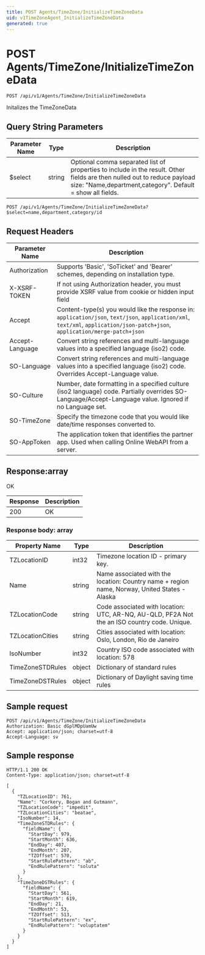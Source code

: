 ```yaml
---
title: POST Agents/TimeZone/InitializeTimeZoneData
uid: v1TimeZoneAgent_InitializeTimeZoneData
generated: true
---
```


# POST Agents/TimeZone/InitializeTimeZoneData

```http
POST /api/v1/Agents/TimeZone/InitializeTimeZoneData
```

Initalizes the TimeZoneData







## Query String Parameters

| Parameter Name | Type |  Description |
|----------------|------|--------------|
| $select | string |  Optional comma separated list of properties to include in the result. Other fields are then nulled out to reduce payload size: "Name,department,category". Default = show all fields. |

```http
POST /api/v1/Agents/TimeZone/InitializeTimeZoneData?$select=name,department,category/id
```


## Request Headers

| Parameter Name | Description |
|----------------|-------------|
| Authorization  | Supports 'Basic', 'SoTicket' and 'Bearer' schemes, depending on installation type. |
| X-XSRF-TOKEN   | If not using Authorization header, you must provide XSRF value from cookie or hidden input field |
| Accept         | Content-type(s) you would like the response in: `application/json`, `text/json`, `application/xml`, `text/xml`, `application/json-patch+json`, `application/merge-patch+json` |
| Accept-Language | Convert string references and multi-language values into a specified language (iso2) code. |
| SO-Language | Convert string references and multi-language values into a specified language (iso2) code. Overrides Accept-Language value. |
| SO-Culture | Number, date formatting in a specified culture (iso2 language) code. Partially overrides SO-Language/Accept-Language value. Ignored if no Language set. |
| SO-TimeZone | Specify the timezone code that you would like date/time responses converted to. |
| SO-AppToken | The application token that identifies the partner app. Used when calling Online WebAPI from a server. |


## Response:array

OK

| Response | Description |
|----------------|-------------|
| 200 | OK |

### Response body: array

| Property Name | Type |  Description |
|----------------|------|--------------|
| TZLocationID | int32 | Timezone location ID - primary key. |
| Name | string | Name associated with the location: Country name + region name, Norway, United States - Alaska |
| TZLocationCode | string | Code associated with location: UTC, AR-NQ, AU-QLD, PF2A Not the an ISO country code. Unique. |
| TZLocationCities | string | Cities associated with location: Oslo, London, Rio de Janeiro |
| IsoNumber | int32 | Country ISO code associated with location: 578 |
| TimeZoneSTDRules | object | Dictionary of standard rules |
| TimeZoneDSTRules | object | Dictionary of Daylight saving time rules |

## Sample request

```http!
POST /api/v1/Agents/TimeZone/InitializeTimeZoneData
Authorization: Basic dGplMDpUamUw
Accept: application/json; charset=utf-8
Accept-Language: sv
```

## Sample response

```http_
HTTP/1.1 200 OK
Content-Type: application/json; charset=utf-8

[
  {
    "TZLocationID": 761,
    "Name": "Corkery, Bogan and Gutmann",
    "TZLocationCode": "impedit",
    "TZLocationCities": "beatae",
    "IsoNumber": 14,
    "TimeZoneSTDRules": {
      "fieldName": {
        "StartDay": 979,
        "StartMonth": 636,
        "EndDay": 407,
        "EndMonth": 207,
        "TZOffset": 570,
        "StartRulePattern": "ab",
        "EndRulePattern": "soluta"
      }
    },
    "TimeZoneDSTRules": {
      "fieldName": {
        "StartDay": 561,
        "StartMonth": 619,
        "EndDay": 21,
        "EndMonth": 53,
        "TZOffset": 513,
        "StartRulePattern": "ex",
        "EndRulePattern": "voluptatem"
      }
    }
  }
]
```
